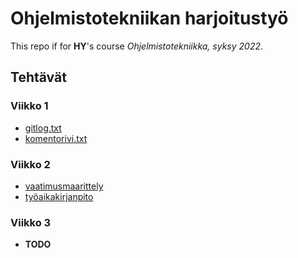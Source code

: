 # Ohjelmistotekniikan harjoitustyö

This repo if for **HY**'s course *Ohjelmistotekniikka, syksy 2022*.

## Tehtävät

### Viikko 1

- [gitlog.txt](laskarit/viikko1/gitlog.txt)
- [komentorivi.txt](laskarit/viikko1/komentorivi.txt)

### Viikko 2

- [vaatimusmaarittely](dokumentaatio/vaatimusmaarittely.md)
- [työaikakirjanpito](dokumentaatio/tuntikirjanpito.md)


### Viikko 3

- **TODO**

